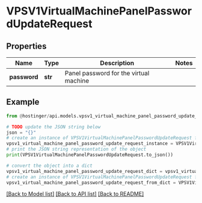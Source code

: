 # VPSV1VirtualMachinePanelPasswordUpdateRequest


## Properties

Name | Type | Description | Notes
------------ | ------------- | ------------- | -------------
**password** | **str** | Panel password for the virtual machine | 

## Example

```python
from @hostinger/api.models.vpsv1_virtual_machine_panel_password_update_request import VPSV1VirtualMachinePanelPasswordUpdateRequest

# TODO update the JSON string below
json = "{}"
# create an instance of VPSV1VirtualMachinePanelPasswordUpdateRequest from a JSON string
vpsv1_virtual_machine_panel_password_update_request_instance = VPSV1VirtualMachinePanelPasswordUpdateRequest.from_json(json)
# print the JSON string representation of the object
print(VPSV1VirtualMachinePanelPasswordUpdateRequest.to_json())

# convert the object into a dict
vpsv1_virtual_machine_panel_password_update_request_dict = vpsv1_virtual_machine_panel_password_update_request_instance.to_dict()
# create an instance of VPSV1VirtualMachinePanelPasswordUpdateRequest from a dict
vpsv1_virtual_machine_panel_password_update_request_from_dict = VPSV1VirtualMachinePanelPasswordUpdateRequest.from_dict(vpsv1_virtual_machine_panel_password_update_request_dict)
```
[[Back to Model list]](../README.md#documentation-for-models) [[Back to API list]](../README.md#documentation-for-api-endpoints) [[Back to README]](../README.md)


